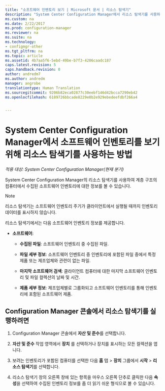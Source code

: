 ```yaml
---
title: "소프트웨어 인벤토리 보기 | Microsoft 문서 | 리소스 탐색기"
description: "System Center Configuration Manager에서 리소스 탐색기를 사용하여 소프트웨어 인벤토리를 볼 수 있습니다."
ms.custom: na
ms.date: 2/22/2017
ms.prod: configuration-manager
ms.reviewer: na
ms.suite: na
ms.technology:
- configmgr-other
ms.tgt_pltfrm: na
ms.topic: article
ms.assetid: 4b7aa5f6-5ebd-49be-b7f3-4206caadc187
caps.latest.revision: 5
caps.handback.revision: 0
author: andredm7
ms.author: andredm
manager: angrobe
translationtype: Human Translation
ms.sourcegitcommit: 9206b82eca02877c30eebf146d42bcca7290eb42
ms.openlocfilehash: 6189726bbcade8229e0b2e929ebedeefdbf266a4


---
```

# <a name="how-to-use-resource-explorer-to-view-software-inventory-in-system-center-configuration-manager"></a>System Center Configuration Manager에서 소프트웨어 인벤토리를 보기 위해 리소스 탐색기를 사용하는 방법

*적용 대상: System Center Configuration Manager(현재 분기)*

System Center Configuration Manager의 리소스 탐색기를 사용하여 계층 구조의 컴퓨터에서 수집된 소프트웨어 인벤토리에 대한 정보를 볼 수 있습니다.  

> [!NOTE]  
>  리소스 탐색기는 소프트웨어 인벤토리 주기가 클라이언트에서 실행될 때까지 인벤토리 데이터를 표시하지 않습니다.  

 리소스 탐색기에서는 다음 소프트웨어 인벤토리 정보를 제공합니다.  

-   **소프트웨어**:  

    -   **수집된 파일**: 소프트웨어 인벤토리 중 수집된 파일.  

    -   **파일 세부 정보**: 소프트웨어 인벤토리 중 인벤토리에 포함된 파일 중에서 특정 제품 또는 제조업체와 관련이 없는 파일.  

    -   **마지막 소프트웨어 검색**: 클라이언트 컴퓨터에 대한 마지막 소프트웨어 인벤토리 및 파일 컬렉션의 날짜 및 시간.  

    -   **제품 세부 정보**: 제조업체별로 그룹화되고 소프트웨어 인벤토리를 통해 인벤토리에 포함된 소프트웨어 제품.  

## <a name="to-run-resource-explorer-from-the-configuration-manager-console"></a>Configuration Manager 콘솔에서 리소스 탐색기를 실행하려면  

1.  Configuration Manager 콘솔에서 **자산 및 준수**를 선택합니다.

2.  **자산 및 준수** 작업 영역에서 **장치** 를 선택하거나 장치를 표시하는 모든 컬렉션을 엽니다.  

3.  보려는 인벤토리가 포함된 컴퓨터를 선택한 다음 **홈** 탭 > **장치** 그룹에서 **시작** > **리소스 탐색기**를 선택합니다.

4.  리소스 탐색기 창의 오른쪽 창에 있는 항목을 마우스 오른쪽 단추로 클릭한 다음 **속성**을 선택하여 수집된 인벤토리 정보를 좀 더 읽기 쉬운 형식으로 볼 수 있습니다.  
 



<!--HONumber=Dec16_HO5-->


